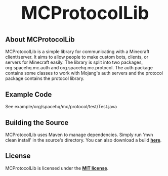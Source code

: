 <b><center><h1>MCProtocolLib</h></center></b>
==========



<b>About MCProtocolLib</b>
--------

MCProtocolLib is a simple library for communicating with a Minecraft client/server. It aims to allow people to make custom bots, clients, or servers for Minecraft easily.
The library is split into two packages, org.spacehq.mc.auth and org.spacehq.mc.protocol. The auth package contains some classes to work with Mojang's auth servers and the protocol package contains the protocol library.


<b>Example Code</b>
--------

See example/org/spacehq/mc/protocol/test/Test.java


<b>Building the Source</b>
--------

MCProtocolLib uses Maven to manage dependencies. Simply run 'mvn clean install' in the source's directory.
You can also download a build <b>[here](http://build.spacehq.org/job/MCProtocolLibSnapshot/)</b>.


<b>License</b>
---------

MCProtocolLib is licensed under the <b>[MIT license](http://www.opensource.org/licenses/mit-license.html)</b>.

